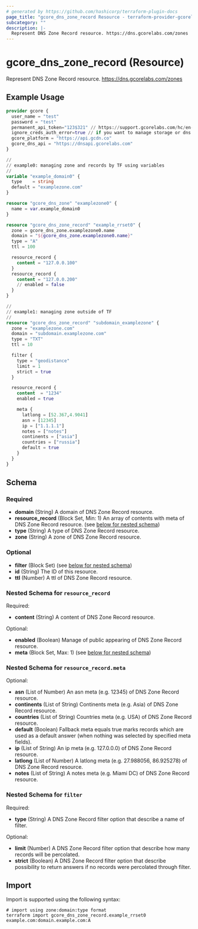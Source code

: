 ```yaml
---
# generated by https://github.com/hashicorp/terraform-plugin-docs
page_title: "gcore_dns_zone_record Resource - terraform-provider-gcorelabs"
subcategory: ""
description: |-
  Represent DNS Zone Record resource. https://dns.gcorelabs.com/zones
---
```


# gcore_dns_zone_record (Resource)

Represent DNS Zone Record resource. https://dns.gcorelabs.com/zones

## Example Usage

```terraform
provider gcore {
  user_name = "test"
  password = "test"
  permanent_api_token="123$321" // https://support.gcorelabs.com/hc/en-us/articles/360018625617-API-tokens
  ignore_creds_auth_error=true // if you want to manage storage or dns resources only and provide permanent_api_token without user_name & password
  gcore_platform = "https://api.gcdn.co"
  gcore_dns_api = "https://dnsapi.gcorelabs.com"
}

//
// example0: managing zone and records by TF using variables
//
variable "example_domain0" {
  type    = string
  default = "examplezone.com"
}

resource "gcore_dns_zone" "examplezone0" {
  name = var.example_domain0
}

resource "gcore_dns_zone_record" "example_rrset0" {
  zone = gcore_dns_zone.examplezone0.name
  domain = "${gcore_dns_zone.examplezone0.name}"
  type = "A"
  ttl = 100

  resource_record {
    content = "127.0.0.100"
  }
  resource_record {
    content = "127.0.0.200"
    // enabled = false
  }
}

//
// example1: managing zone outside of TF 
//
resource "gcore_dns_zone_record" "subdomain_examplezone" {
  zone = "examplezone.com"
  domain = "subdomain.examplezone.com"
  type = "TXT"
  ttl = 10

  filter {
    type = "geodistance"
    limit = 1
    strict = true
  }

  resource_record {
    content  = "1234"
    enabled = true

    meta {
      latlong = [52.367,4.9041]
      asn = [12345]
      ip = ["1.1.1.1"]
      notes = ["notes"]
      continents = ["asia"]
      countries = ["russia"]
      default = true
    }
  }
}
```

<!-- schema generated by tfplugindocs -->
## Schema

### Required

- **domain** (String) A domain of DNS Zone Record resource.
- **resource_record** (Block Set, Min: 1) An array of contents with meta of DNS Zone Record resource. (see [below for nested schema](#nestedblock--resource_record))
- **type** (String) A type of DNS Zone Record resource.
- **zone** (String) A zone of DNS Zone Record resource.

### Optional

- **filter** (Block Set) (see [below for nested schema](#nestedblock--filter))
- **id** (String) The ID of this resource.
- **ttl** (Number) A ttl of DNS Zone Record resource.

<a id="nestedblock--resource_record"></a>
### Nested Schema for `resource_record`

Required:

- **content** (String) A content of DNS Zone Record resource.

Optional:

- **enabled** (Boolean) Manage of public appearing of DNS Zone Record resource.
- **meta** (Block Set, Max: 1) (see [below for nested schema](#nestedblock--resource_record--meta))

<a id="nestedblock--resource_record--meta"></a>
### Nested Schema for `resource_record.meta`

Optional:

- **asn** (List of Number) An asn meta (e.g. 12345) of DNS Zone Record resource.
- **continents** (List of String) Continents meta (e.g. Asia) of DNS Zone Record resource.
- **countries** (List of String) Countries meta (e.g. USA) of DNS Zone Record resource.
- **default** (Boolean) Fallback meta equals true marks records which are used as a default answer (when nothing was selected by specified meta fields).
- **ip** (List of String) An ip meta (e.g. 127.0.0.0) of DNS Zone Record resource.
- **latlong** (List of Number) A latlong meta (e.g. 27.988056, 86.925278) of DNS Zone Record resource.
- **notes** (List of String) A notes meta (e.g. Miami DC) of DNS Zone Record resource.



<a id="nestedblock--filter"></a>
### Nested Schema for `filter`

Required:

- **type** (String) A DNS Zone Record filter option that describe a name of filter.

Optional:

- **limit** (Number) A DNS Zone Record filter option that describe how many records will be percolated.
- **strict** (Boolean) A DNS Zone Record filter option that describe possibility to return answers if no records were percolated through filter.

## Import

Import is supported using the following syntax:

```shell
# import using zone:domain:type format
terraform import gcore_dns_zone_record.example_rrset0 example.com:domain.example.com:A
```
